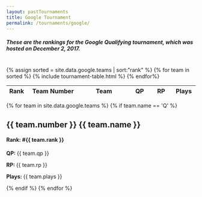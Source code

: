 ```yaml
---
layout: pastTournaments
title: Google Tournament
permalink: /tournaments/google/
---
```


<h5 class="column-wrapper centered">These are the rankings for the Google Qualifying tournament, which was hosted on December 2, 2017.</h5>
<br>
<div class="column-wrapper">
	<div class="grid-x">
		<div class="large-6 shrink cell">
			<table>
				<thead>
					<tr>
					<th width="20" class="centered">Rank</th>
					<th width="150" class="centered">Team Number</th>
					<th width="150" class="centered">Team</th>
					<th width="50" class="centered">QP</th>
					<th width="50" class="centered">RP</th>
					<th width="50" class="centered">Plays</th>
					</tr>
				</thead>
				<tbody>
					{% assign sorted = site.data.google.teams | sort:"rank" %}
					{% for team in sorted %}
						{% include tournament-table.html %}
					{% endfor%}
				</tbody>
			</table>
		</div>
		{% for team in site.data.google.teams %}
			{% if team.name == 'Q' %}
				<div class="large-6 shrink cell">
					<h2 class="centered"><strong>{{ team.number }} {{ team.name }}</strong></h2>
					<h4 class="centered"><strong>Rank: </strong>#{{ team.rank }}</h4>
					<p class="centered"><strong>QP: </strong>{{ team.qp }}</p>
					<p class="centered"><strong>RP: </strong>{{ team.rp }}</p>
					<p class="centered"><strong>Plays: </strong>{{ team.plays }}</p>
					<div id="ranks-right"></div>
				</div>
			{% endif %}
		{% endfor %}
	</div>
</div>
